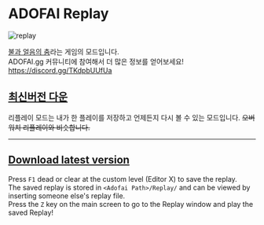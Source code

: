 # ADOFAI Replay 

![replay](https://github.com/NoBrain0917/Replay/blob/master/Resource/adofai.gif?raw=true)

[불과 얼음의 춤](https://store.steampowered.com/app/977950/A_Dance_of_Fire_and_Ice/)라는 게임의 모드입니다.   
ADOFAI.gg 커뮤니티에 참여해서 더 많은 정보를 얻어보세요! https://discord.gg/TKdpbUUfUa

## [최신버전 다운](https://github.com/NoBrain0917/Replay/releases)

리플레이 모드는 내가 한 플레이를 저장하고 언제든지 다시 볼 수 있는 모드입니다. ~~오버워치 리플레이와 비슷합니다.~~

---

## [Download latest version](https://github.com/NoBrain0917/Replay/releases)

Press ``F1`` dead or clear at the custom level (Editor X) to save the replay.    
The saved replay is stored in `<Adofai Path>/Replay/` and can be viewed by inserting someone else's replay file.    
Press the ``Z`` key on the main screen to go to the Replay window and play the saved Replay!   
